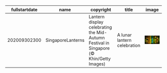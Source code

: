 |fullstartdate|name|copyright|title|image|
|--|--|--|--|--|
202009302300|SingaporeLanterns|Lantern display celebrating the Mid-Autumn Festival in Singapore (© Khin/Getty Images)|A lunar lantern celebration|![](/en-GB/2020/10/202009302300SingaporeLanterns.jpg)|
